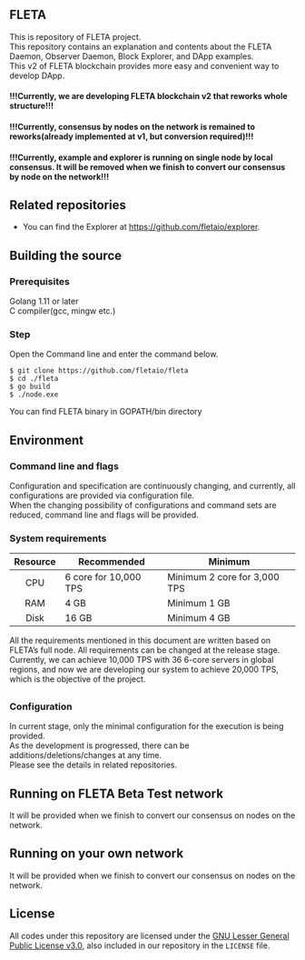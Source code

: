 ## FLETA

This is repository of FLETA project.<br/>
This repository contains an explanation and contents about the FLETA Daemon, Observer Daemon, Block Explorer, and DApp examples.<br/>
This v2 of FLETA blockchain provides more easy and convenient way to develop DApp.<br/>
#### !!!Currently, we are developing FLETA blockchain v2 that reworks whole structure!!!
#### !!!Currently, consensus by nodes on the network is remained to reworks(already implemented at v1, but conversion required)!!!
#### !!!Currently, example and explorer is running on single node by local consensus. It will be removed when we finish to convert our consensus by node on the network!!!

## Related repositories
* You can find the Explorer at https://github.com/fletaio/explorer.

## Building the source

### Prerequisites
Golang 1.11 or later<br/>
C compiler(gcc, mingw etc.)<br/>

### Step
Open the Command line and enter the command below.

```
$ git clone https://github.com/fletaio/fleta
$ cd ./fleta
$ go build
$ ./node.exe
```

You can find FLETA binary in GOPATH/bin directory

## Environment

### Command line and flags
Configuration and specification are continuously changing, and currently, all configurations are provided via configuration file.<br/>
When the changing possibility of configurations and command sets are reduced, command line and flags will be provided.<br/>

### System requirements

| Resource | Recommended | Minimum |
|:---------:|---------------|---------|
|CPU|6 core for 10,000 TPS|Minimum 2 core for 3,000 TPS|
|RAM|4 GB|Minimum 1 GB|
|Disk|16 GB|Minimum 4 GB|

All the requirements mentioned in this document are written based on FLETA’s full node. All requirements can be changed at the release stage.
Currently, we can achieve 10,000 TPS with 36 6-core servers in global regions, and now we are developing our system to achieve 20,000 TPS, which is the objective of the project.
##
### Configuration

In current stage, only the minimal configuration for the execution is being provided.<br/>
As the development is progressed, there can be additions/deletions/changes at any time.<br/>
Please see the details in related repositories.

## Running on FLETA Beta Test network

It will be provided when we finish to convert our consensus on nodes on the network.<br/>

## Running on your own network

It will be provided when we finish to convert our consensus on nodes on the network.<br/>

## License

All codes under this repository are licensed under the [GNU Lesser General Public License v3.0](https://www.gnu.org/licenses/lgpl-3.0.en.html), also included in our repository in the `LICENSE` file.
